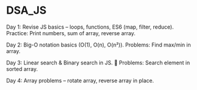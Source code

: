 # DSA_JS

Day 1: Revise JS basics – loops, functions, ES6 (map, filter, reduce).
Practice: Print numbers, sum of array, reverse array.


Day 2: Big-O notation basics (O(1), O(n), O(n²)).
 Problems: Find max/min in array.

 Day 3: Linear search & Binary search in JS.
 📝 Problems: Search element in sorted array.

 Day 4: Array problems – rotate array, reverse array in place.